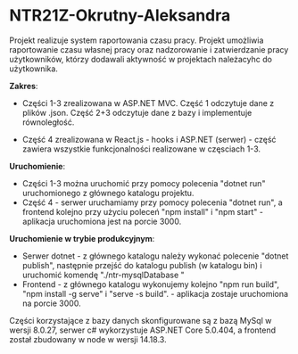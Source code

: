 # NTR21Z-Okrutny-Aleksandra

Projekt realizuje system raportowania czasu pracy. 
Projekt umożliwia raportowanie czasu własnej pracy oraz nadzorowanie i zatwierdzanie pracy użytkowników, którzy dodawali aktywność w projektach należacyhc do użytkownika. 

**Zakres**:
- Części 1-3 zrealizowana w ASP.NET MVC. 
	Część 1 odczytuje dane z plików .json. 
	Część 2+3 odczytuje dane z bazy i implementuje równoległość.

- Część 4 zrealizowana w React.js - hooks i ASP.NET (serwer) - część zawiera wszystkie funkcjonalności realizowane w częsciach 1-3. 

**Uruchomienie**:
- Części 1-3 można uruchomić przy pomocy polecenia "dotnet run" uruchomionego z głównego katalogu projektu. 
- Część 4 - serwer uruchamiamy przy pomocy polecenia "dotnet run", a frontend kolejno przy użyciu poleceń "npm install" i "npm start" - aplikacja uruchomiona jest na porcie 3000.

**Uruchomienie w trybie produkcyjnym**:
- Serwer dotnet - z głównego katalogu należy wykonać polecenie "dotnet publish", następnie przejść do katalogu publish (w katalogu bin) i uruchomić komendę "./ntr-mysqlDatabase "
- Frontend - z głównego katalogu wykonujemy kolejno "npm run build", "npm install -g serve" i "serve -s build". - aplikacja zostaje uruchomiona na porcie 3000. 

Części korzystające z bazy danych skonfigurowane są z bazą MySql w wersji 8.0.27, serwer c# wykorzystuje ASP.NET Core 5.0.404, a frontend został zbudowany w node w wersji 14.18.3.

